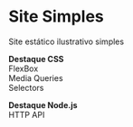 # Site Simples
Site estático ilustrativo simples

**Destaque CSS** <br/>
FlexBox <br/>
Media Queries <br/> 
Selectors <br/>

**Destaque Node.js** <br/>
HTTP API <br/>

